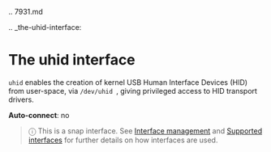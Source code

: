 .. 7931.md

.. _the-uhid-interface:

# The uhid interface

`uhid` enables the creation of kernel USB Human Interface Devices (HID)  from user-space, via `/dev/uhid `, giving privileged access to HID transport drivers.

**Auto-connect**: no

> ⓘ  This is a snap interface. See [Interface management](interface-management.md) and [Supported interfaces](supported-interfaces.md) for further details on how interfaces are used.